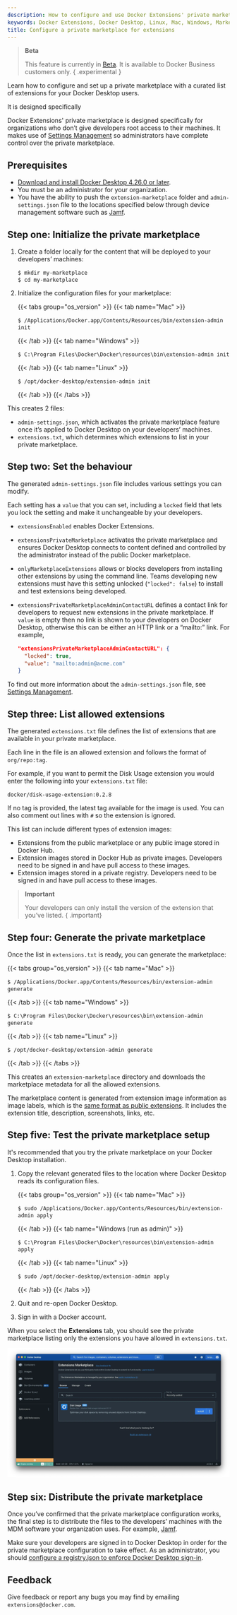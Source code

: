 ```yaml
---
description: How to configure and use Docker Extensions' private marketplace
keywords: Docker Extensions, Docker Desktop, Linux, Mac, Windows, Marketplace, private, security
title: Configure a private marketplace for extensions
---
```


> **Beta**
>
> This feature is currently in [Beta](../../release-lifecycle.md#beta). It is available to Docker Business customers only.
{ .experimental }


Learn how to configure and set up a private marketplace with a curated list of extensions for your Docker Desktop users.

It is designed specifically 

Docker Extensions' private marketplace is designed specifically for organizations who don’t give developers root access to their machines. It makes use of [Settings Management](../hardened-desktop/settings-management/_index.md) so administrators have complete control over the private marketplace.

## Prerequisites

- [Download and install Docker Desktop 4.26.0 or later](https://docs.docker.com/desktop/release-notes/).
- You must be an administrator for your organization.
- You have the ability to push the `extension-marketplace` folder and `admin-settings.json` file to the locations specified below through device management software such as [Jamf](https://www.jamf.com/).

## Step one: Initialize the private marketplace

1. Create a folder locally for the content that will be deployed to your developers’ machines:

   ```console
   $ mkdir my-marketplace
   $ cd my-marketplace
   ```

2. Initialize the configuration files for your marketplace:

   {{< tabs group="os_version" >}}
   {{< tab name="Mac" >}}

   ```console
   $ /Applications/Docker.app/Contents/Resources/bin/extension-admin init
   ```

   {{< /tab >}}
   {{< tab name="Windows" >}}

   ```console
   $ C:\Program Files\Docker\Docker\resources\bin\extension-admin init
   ```

   {{< /tab >}}
   {{< tab name="Linux" >}}

   ```console
   $ /opt/docker-desktop/extension-admin init
   ```

   {{< /tab >}}
   {{< /tabs >}}

This creates 2 files:

- `admin-settings.json`, which activates the private marketplace feature once it’s applied to Docker Desktop on your developers’ machines.
- `extensions.txt`, which determines which extensions to list in your private marketplace.

## Step two: Set the behaviour

The generated `admin-settings.json` file includes various settings you can modify.

Each setting has a `value` that you can set, including a `locked` field that lets you lock the setting and make it unchangeable by your developers.

- `extensionsEnabled` enables Docker Extensions.
- `extensionsPrivateMarketplace` activates the private marketplace and ensures Docker Desktop connects to content defined and controlled by the administrator instead of the public Docker marketplace.
- `onlyMarketplaceExtensions` allows or blocks developers from installing other extensions by using the command line. Teams developing new extensions must have this setting unlocked (`"locked": false`) to install and test extensions being developed.
- `extensionsPrivateMarketplaceAdminContactURL` defines a contact link for developers to request new extensions in the private marketplace. If `value` is empty then no link is shown to your developers on Docker Desktop, otherwise this can be either an HTTP link or a “mailto:” link. For example,

  ```json
  "extensionsPrivateMarketplaceAdminContactURL": {
    "locked": true,
    "value": "mailto:admin@acme.com"
  }
  ```

To find out more information about the `admin-settings.json` file, see [Settings Management](../hardened-desktop/settings-management/_index.md).

## Step three: List allowed extensions 

The generated `extensions.txt` file defines the list of extensions that are available in your private marketplace.

Each line in the file is an allowed extension and follows the format of `org/repo:tag`.

For example, if you want to permit the Disk Usage extension you would enter the following into your `extensions.txt` file:

```console
docker/disk-usage-extension:0.2.8
```

If no tag is provided, the latest tag available for the image is used. You can also comment out lines with `#` so the extension is ignored.

This list can include different types of extension images: 
 
- Extensions from the public marketplace or any public image stored in Docker Hub.
- Extension images stored in Docker Hub as private images. Developers need to be signed in and have pull access to these images.
- Extension images stored in a private registry. Developers need to be signed in and have pull access to these images.
 
> **Important**
> 
> Your developers can only install the version of the extension that you’ve listed.
{ .important}

## Step four: Generate the private marketplace

Once the list in `extensions.txt` is ready, you can generate the marketplace:

{{< tabs group="os_version" >}}
{{< tab name="Mac" >}}

```console
$ /Applications/Docker.app/Contents/Resources/bin/extension-admin generate
```

{{< /tab >}}
{{< tab name="Windows" >}}

```console
$ C:\Program Files\Docker\Docker\resources\bin\extension-admin generate
```

{{< /tab >}}
{{< tab name="Linux" >}}

```console
$ /opt/docker-desktop/extension-admin generate
```

{{< /tab >}}
{{< /tabs >}}

This creates an `extension-marketplace` directory and downloads the marketplace metadata for all the allowed extensions.

The marketplace content is generated from extension image information as image labels, which is the [same format as public extensions](../extensions-sdk/extensions/labels.md). It includes the extension title, description, screenshots, links, etc. 

## Step five: Test the private marketplace setup

It's recommended that you try the private marketplace on your Docker Desktop installation.

1. Copy the relevant generated files to the location where Docker Desktop reads its configuration files.

   {{< tabs group="os_version" >}}
   {{< tab name="Mac" >}}

   ```console
   $ sudo /Applications/Docker.app/Contents/Resources/bin/extension-admin apply
   ```

   {{< /tab >}}
   {{< tab name="Windows (run as admin)" >}}

   ```console
   $ C:\Program Files\Docker\Docker\resources\bin\extension-admin apply
   ```

   {{< /tab >}}
   {{< tab name="Linux" >}}

   ```console
   $ sudo /opt/docker-desktop/extension-admin apply
   ```

   {{< /tab >}}
   {{< /tabs >}}

2. Quit and re-open Docker Desktop. 
3. Sign in with a Docker account.

When you select the **Extensions** tab, you should see the private marketplace listing only the extensions you have allowed in `extensions.txt`.

![Extensions Private Marketplace](/assets/images/extensions-private-marketplace.webp)

## Step six: Distribute the private marketplace

Once you’ve confirmed that the private marketplace configuration works, the final step is to distribute the files to the developers’ machines with the MDM software your organization uses. For example, [Jamf](https://www.jamf.com/).

Make sure your developers are signed in to Docker Desktop in order for the private marketplace configuration to take effect. As an administrator, you should [configure a registry.json to enforce Docker Desktop sign-in](../../security/for-admins/configure-sign-in.md).

## Feedback

Give feedback or report any bugs you may find by emailing `extensions@docker.com`.
